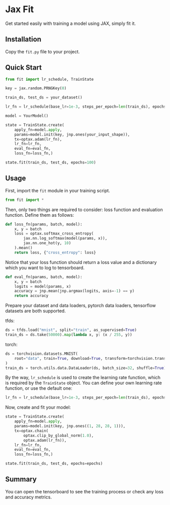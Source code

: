# Jax Fit

Get started easily with training a model using JAX, simply fit it.

## Installation

Copy the `fit.py` file to your project.

## Quick Start

```python
from fit import lr_schedule, TrainState

key = jax.random.PRNGKey(0)

train_ds, test_ds = your_dataset()

lr_fn = lr_schedule(base_lr=1e-3, steps_per_epoch=len(train_ds), epochs=100, warmup_epochs=5)

model = YourModel()

state = TrainState.create(
    apply_fn=model.apply,
    params=model.init(key, jnp.ones(your_input_shape)),
    tx=optax.adam(lr_fn),
    lr_fn=lr_fn,
    eval_fn=eval_fn,
    loss_fn=loss_fn,)

state.fit(train_ds, test_ds, epochs=100)
```

## Usage

First, import the `fit` module in your training script.

```python
from fit import *
```

Then, only two things are required to consider: loss function and evaluation function. Define them as follows:

```python
def loss_fn(params, batch, model):
    x, y = batch
    loss = optax.softmax_cross_entropy(
        jax.nn.log_softmax(model(params, x)),
        jax.nn.one_hot(y, 10)
    ).mean()
    return loss, {"cross_entropy": loss}
```

Notice that your loss function should return a loss value and a dictionary which you want to log to tensorboard.

```python
def eval_fn(params, batch, model):
    x, y = batch
    logits = model(params, x)
    accuracy = jnp.mean(jnp.argmax(logits, axis=-1) == y)
    return accuracy
```

Prepare your dataset and data loaders, pytorch data loaders, tensorflow datasets are both supported.

tfds:

```python
ds = tfds.load("mnist", split="train", as_supervised=True)
train_ds = ds.take(50000).map(lambda x, y: (x / 255, y))
```

torch:

```python
ds = torchvision.datasets.MNIST(
    root="data", train=True, download=True, transform=torchvision.transforms.ToTensor()
)
train_ds = torch.utils.data.DataLoader(ds, batch_size=32, shuffle=True)
```

By the way, `lr_schedule` is used to create the learning rate function, which is required by the `TrainState` object. You can define your own learning rate function, or use the default one:

```python
lr_fn = lr_schedule(base_lr=1e-3, steps_per_epoch=len(train_ds), epochs=100, warmup_epochs=5):
```

Now, create and fit your model:

```python
state = TrainState.create(
    apply_fn=model.apply,
    params=model.init(key, jnp.ones((1, 28, 28, 1))),
    tx=optax.chain(
        optax.clip_by_global_norm(1.0),
        optax.adam(lr_fn)),
    lr_fn=lr_fn,
    eval_fn=eval_fn,
    loss_fn=loss_fn,)

state.fit(train_ds, test_ds, epochs=epochs)
```

## Summary

You can open the tensorboard to see the training process or check any loss and accuracy metrics.
